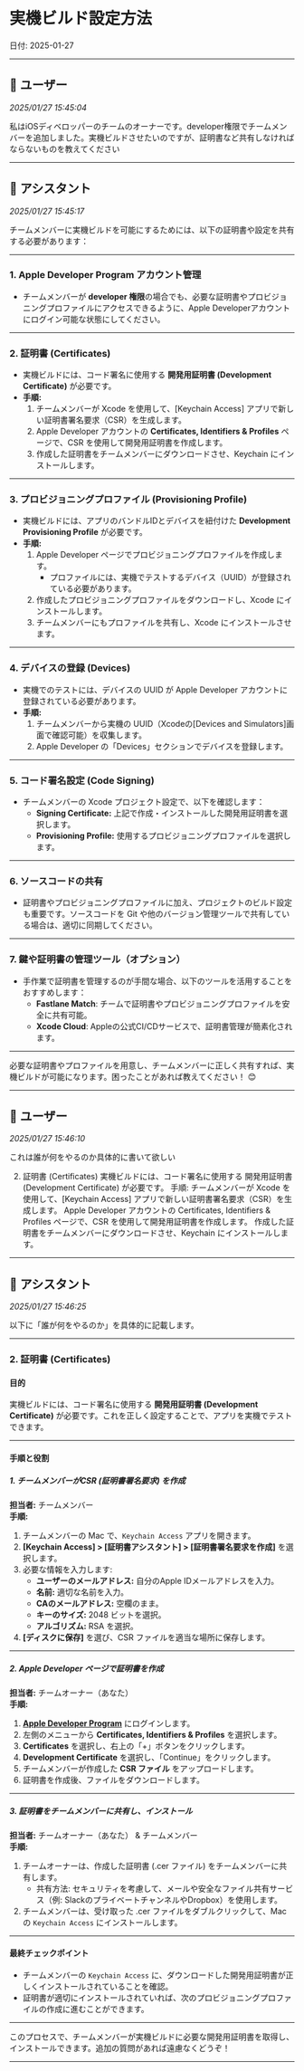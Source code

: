 # 実機ビルド設定方法

日付: 2025-01-27

---

## 👤 ユーザー
*2025/01/27 15:45:04*

私はiOSディベロッパーのチームのオーナーです。developer権限でチームメンバーを追加しました。実機ビルドさせたいのですが、証明書など共有しなければならないものを教えてください

---

## 🤖 アシスタント
*2025/01/27 15:45:17*

チームメンバーに実機ビルドを可能にするためには、以下の証明書や設定を共有する必要があります：

---

### 1. **Apple Developer Program アカウント管理**
- チームメンバーが **developer 権限**の場合でも、必要な証明書やプロビジョニングプロファイルにアクセスできるように、Apple Developerアカウントにログイン可能な状態にしてください。

---

### 2. **証明書 (Certificates)**
- 実機ビルドには、コード署名に使用する **開発用証明書 (Development Certificate)** が必要です。
- **手順:**
  1. チームメンバーが Xcode を使用して、[Keychain Access] アプリで新しい証明書署名要求（CSR）を生成します。
  2. Apple Developer アカウントの **Certificates, Identifiers & Profiles** ページで、CSR を使用して開発用証明書を作成します。
  3. 作成した証明書をチームメンバーにダウンロードさせ、Keychain にインストールします。

---

### 3. **プロビジョニングプロファイル (Provisioning Profile)**
- 実機ビルドには、アプリのバンドルIDとデバイスを紐付けた **Development Provisioning Profile** が必要です。
- **手順:**
  1. Apple Developer ページでプロビジョニングプロファイルを作成します。
     - プロファイルには、実機でテストするデバイス（UUID）が登録されている必要があります。
  2. 作成したプロビジョニングプロファイルをダウンロードし、Xcode にインストールします。
  3. チームメンバーにもプロファイルを共有し、Xcode にインストールさせます。

---

### 4. **デバイスの登録 (Devices)**
- 実機でのテストには、デバイスの UUID が Apple Developer アカウントに登録されている必要があります。
- **手順:**
  1. チームメンバーから実機の UUID（Xcodeの[Devices and Simulators]画面で確認可能）を収集します。
  2. Apple Developer の「Devices」セクションでデバイスを登録します。

---

### 5. **コード署名設定 (Code Signing)**
- チームメンバーの Xcode プロジェクト設定で、以下を確認します：
  - **Signing Certificate:** 上記で作成・インストールした開発用証明書を選択します。
  - **Provisioning Profile:** 使用するプロビジョニングプロファイルを選択します。

---

### 6. **ソースコードの共有**
- 証明書やプロビジョニングプロファイルに加え、プロジェクトのビルド設定も重要です。ソースコードを Git や他のバージョン管理ツールで共有している場合は、適切に同期してください。

---

### 7. **鍵や証明書の管理ツール（オプション）**
- 手作業で証明書を管理するのが手間な場合、以下のツールを活用することをおすすめします：
  - **Fastlane Match**: チームで証明書やプロビジョニングプロファイルを安全に共有可能。
  - **Xcode Cloud**: Appleの公式CI/CDサービスで、証明書管理が簡素化されます。

---

必要な証明書やプロファイルを用意し、チームメンバーに正しく共有すれば、実機ビルドが可能になります。困ったことがあれば教えてください！ 😊

---

## 👤 ユーザー
*2025/01/27 15:46:10*

これは誰が何をやるのか具体的に書いて欲しい

2. 証明書 (Certificates)
実機ビルドには、コード署名に使用する 開発用証明書 (Development Certificate) が必要です。
手順:
チームメンバーが Xcode を使用して、[Keychain Access] アプリで新しい証明書署名要求（CSR）を生成します。
Apple Developer アカウントの Certificates, Identifiers & Profiles ページで、CSR を使用して開発用証明書を作成します。
作成した証明書をチームメンバーにダウンロードさせ、Keychain にインストールします。

---

## 🤖 アシスタント
*2025/01/27 15:46:25*

以下に「誰が何をやるのか」を具体的に記載します。

---

### **2. 証明書 (Certificates)**
#### **目的**  
実機ビルドには、コード署名に使用する **開発用証明書 (Development Certificate)** が必要です。これを正しく設定することで、アプリを実機でテストできます。

---

#### **手順と役割**

##### **1. チームメンバーがCSR (証明書署名要求) を作成**
**担当者:** チームメンバー  
**手順:**  
1. チームメンバーの Mac で、`Keychain Access` アプリを開きます。
2. **[Keychain Access] &gt; [証明書アシスタント] &gt; [証明書署名要求を作成]** を選択します。
3. 必要な情報を入力します:
   - **ユーザーのメールアドレス:** 自分のApple IDメールアドレスを入力。
   - **名前:** 適切な名前を入力。
   - **CAのメールアドレス:** 空欄のまま。
   - **キーのサイズ:** 2048 ビットを選択。
   - **アルゴリズム:** RSA を選択。
4. **[ディスクに保存]** を選び、CSR ファイルを適当な場所に保存します。

---

##### **2. Apple Developer ページで証明書を作成**
**担当者:** チームオーナー（あなた）  
**手順:**  
1. **[Apple Developer Program](https://developer.apple.com/account)** にログインします。
2. 左側のメニューから **Certificates, Identifiers & Profiles** を選択します。
3. **Certificates** を選択し、右上の「+」ボタンをクリックします。
4. **Development Certificate** を選択し、「Continue」をクリックします。
5. チームメンバーが作成した **CSR ファイル** をアップロードします。
6. 証明書を作成後、ファイルをダウンロードします。

---

##### **3. 証明書をチームメンバーに共有し、インストール**
**担当者:** チームオーナー（あなた） & チームメンバー  
**手順:**  
1. チームオーナーは、作成した証明書 (.cer ファイル) をチームメンバーに共有します。
   - 共有方法: セキュリティを考慮して、メールや安全なファイル共有サービス（例: SlackのプライベートチャンネルやDropbox）を使用します。
2. チームメンバーは、受け取った .cer ファイルをダブルクリックして、Mac の `Keychain Access` にインストールします。

---

#### **最終チェックポイント**
- チームメンバーの `Keychain Access` に、ダウンロードした開発用証明書が正しくインストールされていることを確認。
- 証明書が適切にインストールされていれば、次のプロビジョニングプロファイルの作成に進むことができます。

---

このプロセスで、チームメンバーが実機ビルドに必要な開発用証明書を取得し、インストールできます。追加の質問があれば遠慮なくどうぞ！

---
